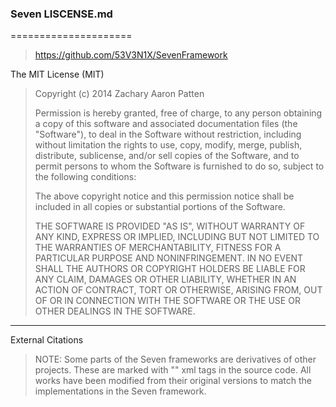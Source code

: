 ﻿### Seven LISCENSE.md
=====================

>https://github.com/53V3N1X/SevenFramework

The MIT License (MIT)

>Copyright (c) 2014 Zachary Aaron Patten
>
>Permission is hereby granted, free of charge, to any person obtaining a copy
>of this software and associated documentation files (the "Software"), to deal
>in the Software without restriction, including without limitation the rights
>to use, copy, modify, merge, publish, distribute, sublicense, and/or sell
>copies of the Software, and to permit persons to whom the Software is
>furnished to do so, subject to the following conditions:
>
>The above copyright notice and this permission notice shall be included in
>all copies or substantial portions of the Software.
>
>THE SOFTWARE IS PROVIDED "AS IS", WITHOUT WARRANTY OF ANY KIND, EXPRESS OR
>IMPLIED, INCLUDING BUT NOT LIMITED TO THE WARRANTIES OF MERCHANTABILITY,
>FITNESS FOR A PARTICULAR PURPOSE AND NONINFRINGEMENT. IN NO EVENT SHALL THE
>AUTHORS OR COPYRIGHT HOLDERS BE LIABLE FOR ANY CLAIM, DAMAGES OR OTHER
>LIABILITY, WHETHER IN AN ACTION OF CONTRACT, TORT OR OTHERWISE, ARISING FROM,
>OUT OF OR IN CONNECTION WITH THE SOFTWARE OR THE USE OR OTHER DEALINGS IN
>THE SOFTWARE.

----------------------------------------------------------------------------

External Citations

>NOTE: Some parts of the Seven frameworks are derivatives of other projects.
>These are marked with "<citation>" xml tags in the source code. All works
>have been modified from their original versions to match the implementations
>in the Seven framework.
